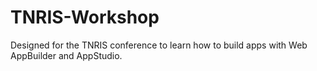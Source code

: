 # TNRIS-Workshop

Designed for the TNRIS conference to learn how to build apps with Web AppBuilder and AppStudio. 
